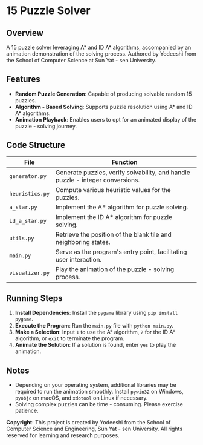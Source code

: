 # 15 Puzzle Solver

## Overview
A 15 puzzle solver leveraging A* and ID A* algorithms, accompanied by an animation demonstration of the solving process. Authored by Yodeeshi from the School of Computer Science at Sun Yat - sen University.

## Features
- **Random Puzzle Generation**: Capable of producing solvable random 15 puzzles.
- **Algorithm - Based Solving**: Supports puzzle resolution using A* and ID A* algorithms.
- **Animation Playback**: Enables users to opt for an animated display of the puzzle - solving journey.

## Code Structure
| File | Function |
| --- | --- |
| `generator.py` | Generate puzzles, verify solvability, and handle puzzle - integer conversions. |
| `heuristics.py` | Compute various heuristic values for the puzzles. |
| `a_star.py` | Implement the A* algorithm for puzzle solving. |
| `id_a_star.py` | Implement the ID A* algorithm for puzzle solving. |
| `utils.py` | Retrieve the position of the blank tile and neighboring states. |
| `main.py` | Serve as the program's entry point, facilitating user interaction. |
| `visualizer.py` | Play the animation of the puzzle - solving process. |

## Running Steps
1. **Install Dependencies**: Install the `pygame` library using `pip install pygame`.
2. **Execute the Program**: Run the `main.py` file with `python main.py`.
3. **Make a Selection**: Input `1` to use the A* algorithm, `2` for the ID A* algorithm, or `exit` to terminate the program.
4. **Animate the Solution**: If a solution is found, enter `yes` to play the animation.

## Notes
- Depending on your operating system, additional libraries may be required to run the animation smoothly. Install `pywin32` on Windows, `pyobjc` on macOS, and `xdotool` on Linux if necessary.
- Solving complex puzzles can be time - consuming. Please exercise patience.

**Copyright**: This project is created by Yodeeshi from the School of Computer Science and Engineering, Sun Yat - sen University. All rights reserved for learning and research purposes. 
